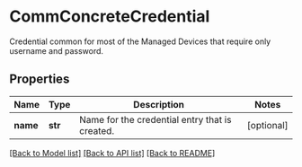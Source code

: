 # CommConcreteCredential

Credential common for most of the Managed Devices that require only username and password. 
## Properties
Name | Type | Description | Notes
------------ | ------------- | ------------- | -------------
**name** | **str** | Name for the credential entry that is created.    | [optional] 

[[Back to Model list]](../README.md#documentation-for-models) [[Back to API list]](../README.md#documentation-for-api-endpoints) [[Back to README]](../README.md)


